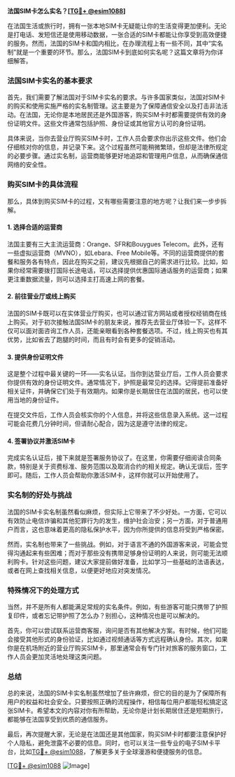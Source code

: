 **法国SIM卡怎么实名？[[TG💪+ @esim1088](https://t.me/s/esim1088)]**

在法国生活或旅行时，拥有一张本地SIM卡无疑能让你的生活变得更加便利。无论是打电话、发短信还是使用移动数据，一张合适的SIM卡都能让你享受到高效便捷的服务。然而，法国的SIM卡和国内相比，在办理流程上有一些不同，其中“实名制”就是一个重要的环节。那么，法国SIM卡到底如何实名呢？这篇文章将为你详细解答。

### 法国SIM卡实名的基本要求

首先，我们需要了解法国对于SIM卡实名的要求。与许多国家类似，法国对SIM卡的购买和使用实施严格的实名制管理。这主要是为了保障通信安全以及打击非法活动。在法国，无论你是本地居民还是外国游客，购买SIM卡时都需要提供有效的身份证明文件。这些文件通常包括护照、身份证或其他官方认可的身份证明。

具体来说，当你去营业厅购买SIM卡时，工作人员会要求你出示这些文件。他们会仔细核对你的信息，并记录下来。这个过程虽然可能稍微繁琐，但却是法律所规定的必要步骤。通过实名制，运营商能够更好地追踪和管理用户信息，从而确保通信网络的安全性。

### 购买SIM卡的具体流程

那么，具体到购买SIM卡的过程，又有哪些需要注意的地方呢？让我们来一步步拆解。

#### 1. 选择合适的运营商

法国主要有三大主流运营商：Orange、SFR和Bouygues Telecom。此外，还有一些虚拟运营商（MVNO），如Lebara、Free Mobile等。不同的运营商提供的套餐和服务各有特点，因此在购买之前，建议先根据自己的需求进行比较。比如，如果你经常需要拨打国际长途电话，可以选择提供优惠国际通话服务的运营商；如果更注重数据流量，则可以选择主打高速上网的套餐。

#### 2. 前往营业厅或线上购买

法国的SIM卡既可以在实体营业厅购买，也可以通过官方网站或者授权经销商在线上购买。对于初次接触法国SIM卡的朋友来说，推荐先去营业厅体验一下。这样不仅可以面对面咨询工作人员，还能亲眼看到各种套餐选项。不过，线上购买也有其优势，比如省去了跑腿的时间，而且有时会有更多的促销活动。

#### 3. 提供身份证明文件

这是整个过程中最关键的一环——实名认证。当你到达营业厅后，工作人员会要求你提供有效的身份证明文件。通常情况下，护照是最常见的选择。记得提前准备好相关证件，并确保它们处于有效期内。如果你是长期居住在法国的居民，也可以使用当地的身份证件。

在提交文件后，工作人员会核实你的个人信息，并将这些信息录入系统。这一过程可能会花费几分钟时间，但请耐心配合，因为这是遵守法律的规定。

#### 4. 签署协议并激活SIM卡

完成实名认证后，接下来就是签署服务协议了。在这里，你需要仔细阅读合同条款，特别是关于资费标准、服务范围以及取消合约的相关规定。确认无误后，签字即可。随后，工作人员会帮助你激活SIM卡，这样你就可以开始使用了。

### 实名制的好处与挑战

法国的SIM卡实名制虽然看似麻烦，但实际上它带来了不少好处。一方面，它可以有效防止电信诈骗和其他犯罪行为的发生，维护社会治安；另一方面，对于普通用户而言，这也意味着更高的隐私保护水平，因为你所提供的信息将受到严格保密。

然而，实名制也带来了一些挑战。例如，对于语言不通的外国游客来说，可能会觉得沟通起来有些困难；而对于那些没有携带足够身份证明的人来说，则可能无法顺利购卡。针对这些问题，建议大家提前做好准备，比如学习一些基础的法语表达，或者在网上查找相关信息，以便更好地应对突发情况。

### 特殊情况下的处理方式

当然，并不是所有人都能满足常规的实名条件。例如，有些游客可能只携带了护照复印件，或者忘记带护照了怎么办？别担心，这种情况也是可以解决的。

首先，你可以尝试联系运营商客服，询问是否有其他解决方案。有时候，他们可能会接受其他形式的身份验证，比如通过视频通话等方式远程确认身份。其次，如果你是在机场附近的营业厅购买SIM卡，那里通常会有专门针对旅客的服务窗口，工作人员会更加灵活地处理这类问题。

### 总结

总的来说，法国的SIM卡实名制虽然增加了些许麻烦，但它的目的是为了保障所有用户的权益和社会安全。只要按照正确的流程操作，相信每位用户都能轻松搞定这张SIM卡。希望本文的内容对你有所帮助，无论你是计划长期居住还是短期旅行，都能够在法国享受到优质的通信服务。

最后，再次提醒大家，无论是在法国还是其他国家，购买SIM卡时都要注意保护好个人隐私，避免泄露不必要的信息。同时，也可以关注一些专业的电子SIM卡平台，比如[TG💪+ @esim1088](https://t.me/s/esim1088)，了解更多关于全球漫游和便捷服务的信息。

[[TG💪+ @esim1088](https://t.me/s/esim1088) ![Image](https://i.postimg.cc/4NQfJmqS/Snipaste-2025-05-13-00-14-12.png)]